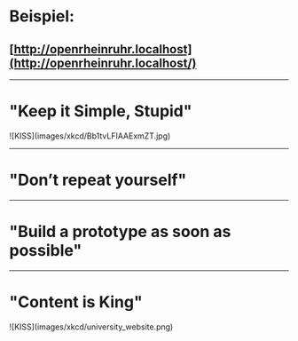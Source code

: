 # Beispiel:
## [http://openrheinruhr.localhost](http://openrheinruhr.localhost/)

---
<!-- .slide: data-background="images/backgrounds/shutterstock_201625775_b.jpg" data-state="inverted" -->

# "Keep it Simple, Stupid"

<div class="width_img_wrapper_25">
  ![KISS](images/xkcd/Bb1tvLFIAAExmZT.jpg)
</div>

---
<!-- .slide: data-background="images/reactions/tumblr_inline_mmrb6wlC0g1qz4rgp.gif" data-state="inverted faded" -->

# "Don’t repeat yourself"

---
<!-- .slide: data-background="images/reactions/tumblr_inline_na61n7e6yw1raprkq.gif" data-state="inverted" -->

# "Build a prototype as soon as possible"

---
<!-- .slide: data-background="images/backgrounds/shutterstock_201625775_b.jpg" data-state="inverted" -->

# "Content is King"

<div class="width_img_wrapper_60">
  ![KISS](images/xkcd/university_website.png)
</div>
